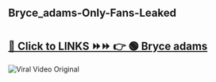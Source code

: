 
 ## Bryce_adams-Only-Fans-Leaked

# <h2><a href="https://clipsfans.com/Bryce_adams&ref=git">🔗 Click to LINKS ⏩⏩ 👉 🟢 Bryce adams </a></h2>

<a href="https://clipsfans.com/Bryce_adams&ref=git" rel="nofollow" data-target="animated-image.originalLink"><img src="https://i.ibb.co.com/xMMVF88/686577567.gif" alt="Viral Video Original" style="max-width: 100%; display: inline-block;" data-target="animated-image.originalImage"></a>
